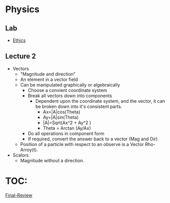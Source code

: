 # Physics

## Lab  
- [Ethics](Ethics)

## Lecture 2 
- Vectors
    - "Magnitude and direction"
    - An element in a vector field
    - Can be manipulated graphically or algebraically
        - Choose a convient coordinate system
        - Break all vectors down into components
            - Dependent upon the coordinate system, and the vector, it can be broken down into it's consistent parts. 
                - Ax=|A|cos(Theta)
                - Ay=|A|sin(Theta)
                - |A|=Sqrt(Ax^2 + Ay^2 )
                - Theta = Arctan (Ay/Ax)
        - Do all operations in component form
        - If required, convert the answer back to a vector (Mag and Dir)
    - Position of a particle with respect to an observe is a Vector Rho-Arroy(t). 
- Scalors
    - Magnitude without a direction.

# TOC: 

[Final-Review](Final-Review)
